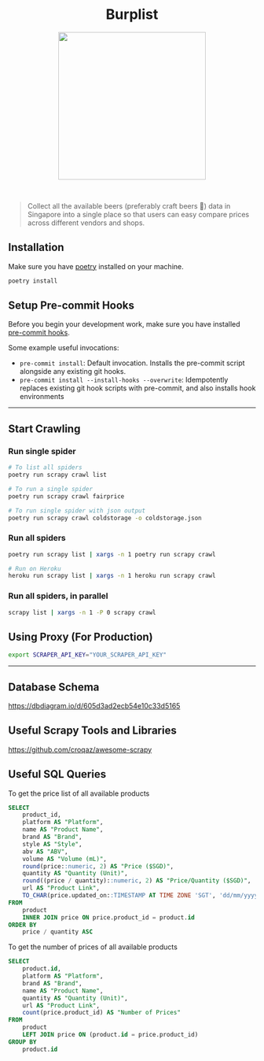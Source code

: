 <h1 align="center"><strong>Burplist</strong></h1>

<p align="center">
  <img width="300" height="300" src="https://media.giphy.com/media/3o85xjSETVG3OpPyx2/giphy.gif">
</p>
<br />

> Collect all the available beers (preferably craft beers 🍻) data in Singapore into a single place so that users can easy compare prices across different vendors and shops.

## Installation

Make sure you have [poetry](https://python-poetry.org/docs/#installation) installed on your machine.

```sh
poetry install
```

## Setup Pre-commit Hooks

Before you begin your development work, make sure you have installed [pre-commit hooks](https://pre-commit.com/index.html#installation).

Some example useful invocations:

-   `pre-commit install`: Default invocation. Installs the pre-commit script alongside any existing git hooks.
-   `pre-commit install --install-hooks --overwrite`: Idempotently replaces existing git hook scripts with pre-commit, and also installs hook environments

---

## Start Crawling

### Run single spider

```sh
# To list all spiders
poetry run scrapy crawl list

# To run a single spider
poetry run scrapy crawl fairprice

# To run single spider with json output
poetry run scrapy crawl coldstorage -o coldstorage.json
```

### Run all spiders

```sh
poetry run scrapy list | xargs -n 1 poetry run scrapy crawl

# Run on Heroku
heroku run scrapy list | xargs -n 1 heroku run scrapy crawl
```

### Run all spiders, in parallel

```sh
scrapy list | xargs -n 1 -P 0 scrapy crawl
```

## Using Proxy (For Production)

```sh
export SCRAPER_API_KEY="YOUR_SCRAPER_API_KEY"
```

---

## Database Schema

https://dbdiagram.io/d/605d3ad2ecb54e10c33d5165

## Useful Scrapy Tools and Libraries

https://github.com/croqaz/awesome-scrapy

## Useful SQL Queries

To get the price list of all available products

```sql
SELECT
	product_id,
	platform AS "Platform",
	name AS "Product Name",
	brand AS "Brand",
	style AS "Style",
	abv AS "ABV",
	volume AS "Volume (mL)",
	round(price::numeric, 2) AS "Price ($SGD)",
	quantity AS "Quantity (Unit)",
	round((price / quantity)::numeric, 2) AS "Price/Quantity ($SGD)",
	url AS "Product Link",
	TO_CHAR(price.updated_on::TIMESTAMP AT TIME ZONE 'SGT', 'dd/mm/yyyy') AS "Updated On (SGT)"
FROM
	product
	INNER JOIN price ON price.product_id = product.id
ORDER BY
	price / quantity ASC
```

To get the number of prices of all available products

```sql
SELECT
	product.id,
	platform AS "Platform",
	brand AS "Brand",
	name AS "Product Name",
	quantity AS "Quantity (Unit)",
	url AS "Product Link",
	count(price.product_id) AS "Number of Prices"
FROM
	product
	LEFT JOIN price ON (product.id = price.product_id)
GROUP BY
	product.id
```
